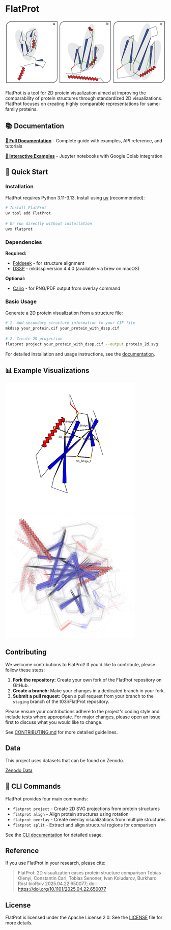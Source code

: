 # FlatProt

<img width="910" alt="image" src=".github/images/family_fixed.png">

FlatProt is a tool for 2D protein visualization aimed at improving the comparability of protein structures through standardized 2D visualizations. FlatProt focuses on creating highly comparable representations for same-family proteins.

## 📚 Documentation

**[📖 Full Documentation](https://t03i.github.io/FlatProt/)** - Complete guide with examples, API reference, and tutorials

**[🔬 Interactive Examples](https://t03i.github.io/FlatProt/examples/)** - Jupyter notebooks with Google Colab integration

## 🚀 Quick Start

### Installation

FlatProt requires Python 3.11-3.13. Install using [uv](https://github.com/astral-sh/uv) (recommended):

```bash
# Install FlatProt
uv tool add FlatProt

# Or run directly without installation
uvx flatprot
```

### Dependencies

**Required:**
- [Foldseek](https://github.com/steineggerlab/foldseek) - for structure alignment
- [DSSP](https://pdb-redo.eu/dssp/download) - mkdssp version 4.4.0 (available via brew on macOS)

**Optional:**
- [Cairo](https://cairographics.org/) - for PNG/PDF output from overlay command

### Basic Usage

Generate a 2D protein visualization from a structure file:

```bash
# 1. Add secondary structure information to your CIF file
mkdssp your_protein.cif your_protein_with_dssp.cif

# 2. Create 2D projection
flatprot project your_protein_with_dssp.cif --output protein_2d.svg
```

For detailed installation and usage instructions, see the [documentation](https://t03i.github.io/FlatProt/installation/).

## 📊 Example Visualizations

<img width="409" alt="Cobra protein visualization" src=".github/images/cobra.png">

<img width="409" alt="Protein overlay visualization" src=".github/images/overlay.png">

## Contributing

We welcome contributions to FlatProt! If you'd like to contribute, please follow these steps:

1.  **Fork the repository:** Create your own fork of the FlatProt repository on GitHub.
2.  **Create a branch:** Make your changes in a dedicated branch in your fork.
3.  **Submit a pull request:** Open a pull request from your branch to the `staging` branch of the t03i/FlatProt repository.

Please ensure your contributions adhere to the project's coding style and include tests where appropriate. For major changes, please open an issue first to discuss what you would like to change.

See [CONTRIBUTING.md](CONTRIBUTING.md) for more detailed guidelines.

## Data

This project uses datasets that can be found on Zenodo.

[Zenodo Data](https://doi.org/10.5281/zenodo.15264810)

## 🔧 CLI Commands

FlatProt provides four main commands:

- `flatprot project` - Create 2D SVG projections from protein structures
- `flatprot align` - Align protein structures using rotation
- `flatprot overlay` - Create overlay visualizations from multiple structures
- `flatprot split` - Extract and align structural regions for comparison

See the [CLI documentation](https://t03i.github.io/FlatProt/commands/project/) for detailed usage.

## Reference

If you use FlatProt in your research, please cite:

> FlatProt: 2D visualization eases protein structure comparison
> Tobias Olenyi, Constantin Carl, Tobias Senoner, Ivan Koludarov, Burkhard Rost
> bioRxiv 2025.04.22.650077; doi: https://doi.org/10.1101/2025.04.22.650077

## License

FlatProt is licensed under the Apache License 2.0. See the [LICENSE](LICENSE) file for more details.
